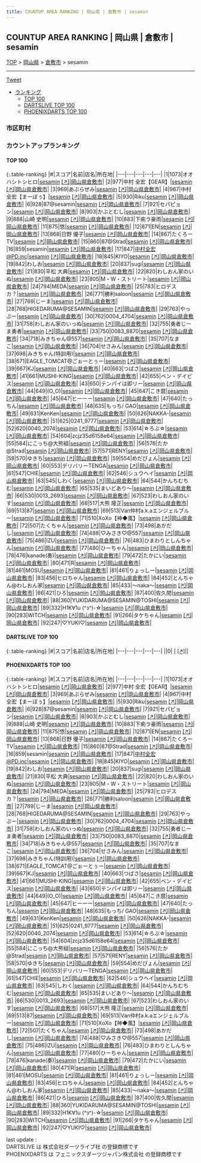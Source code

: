 ```yaml
---
title: COUNTUP AREA RANKING | 岡山県 | 倉敷市 | sesamin
---
```

## COUNTUP AREA RANKING | 岡山県 | 倉敷市 | sesamin

[TOP](/darts/rank/) > [岡山県](/darts/rank/岡山県/) > [倉敷市](/darts/rank/岡山県/倉敷市/) > sesamin

___

<a href="https://twitter.com/share?ref_src=twsrc%5Etfw" data-text="COUNTUP AREA RANKING | 岡山県倉敷市sesamin" class="twitter-share-button" data-hashtags="DARTSLIVE,PHOENIXDARTS,darts,ダーツ" data-show-count="false">Tweet</a>

* [ランキング](#カウントアップランキング)
    * [TOP 100](#top-100)
    * [DARTSLIVE TOP 100](#dartslive-top-100)
    * [PHOENIXDARTS TOP 100](#phoenixdarts-top-100)

### 市区町村

<ul>

</ul>

### カウントアップランキング

#### TOP 100



{:.table-ranking}
|#|スコア|名前|店名|所在地|
|---|---|---|---|---|
|1|1073|<span class="rank-name-pd">オオハシトシヒロ</span>|<a href="/darts/rank/shops/88462.html">sesamin</a> <a href="https://vs.phoenixdarts.com/jp/shop/shopDetailInfo/s_88462?s_seq=88462">[↗]</a>|<a href="/darts/rank/岡山県/倉敷市">岡山県倉敷市</a>|
|2|977|<span class="rank-name-pd">中村 全宏【GEAR】</span>|<a href="/darts/rank/shops/88462.html">sesamin</a> <a href="https://vs.phoenixdarts.com/jp/shop/shopDetailInfo/s_88462?s_seq=88462">[↗]</a>|<a href="/darts/rank/岡山県/倉敷市">岡山県倉敷市</a>|
|3|969|<span class="rank-name-pd">あぶらぜみ</span>|<a href="/darts/rank/shops/88462.html">sesamin</a> <a href="https://vs.phoenixdarts.com/jp/shop/shopDetailInfo/s_88462?s_seq=88462">[↗]</a>|<a href="/darts/rank/岡山県/倉敷市">岡山県倉敷市</a>|
|4|967|<span class="rank-name-pd">中村 全宏【まーぼぅ】</span>|<a href="/darts/rank/shops/88462.html">sesamin</a> <a href="https://vs.phoenixdarts.com/jp/shop/shopDetailInfo/s_88462?s_seq=88462">[↗]</a>|<a href="/darts/rank/岡山県/倉敷市">岡山県倉敷市</a>|
|5|930|<span class="rank-name-pd">Riku</span>|<a href="/darts/rank/shops/88462.html">sesamin</a> <a href="https://vs.phoenixdarts.com/jp/shop/shopDetailInfo/s_88462?s_seq=88462">[↗]</a>|<a href="/darts/rank/岡山県/倉敷市">岡山県倉敷市</a>|
|6|928|<span class="rank-name-pd">87@sesamin</span>|<a href="/darts/rank/shops/88462.html">sesamin</a> <a href="https://vs.phoenixdarts.com/jp/shop/shopDetailInfo/s_88462?s_seq=88462">[↗]</a>|<a href="/darts/rank/岡山県/倉敷市">岡山県倉敷市</a>|
|7|921|<span class="rank-name-pd">セパピョン</span>|<a href="/darts/rank/shops/88462.html">sesamin</a> <a href="https://vs.phoenixdarts.com/jp/shop/shopDetailInfo/s_88462?s_seq=88462">[↗]</a>|<a href="/darts/rank/岡山県/倉敷市">岡山県倉敷市</a>|
|8|903|<span class="rank-name-pd">かぶとむし</span>|<a href="/darts/rank/shops/88462.html">sesamin</a> <a href="https://vs.phoenixdarts.com/jp/shop/shopDetailInfo/s_88462?s_seq=88462">[↗]</a>|<a href="/darts/rank/岡山県/倉敷市">岡山県倉敷市</a>|
|9|888|<span class="rank-name-pd">山崎 史明</span>|<a href="/darts/rank/shops/88462.html">sesamin</a> <a href="https://vs.phoenixdarts.com/jp/shop/shopDetailInfo/s_88462?s_seq=88462">[↗]</a>|<a href="/darts/rank/岡山県/倉敷市">岡山県倉敷市</a>|
|10|883|<span class="rank-name-pd">下痢ラ豪雨</span>|<a href="/darts/rank/shops/88462.html">sesamin</a> <a href="https://vs.phoenixdarts.com/jp/shop/shopDetailInfo/s_88462?s_seq=88462">[↗]</a>|<a href="/darts/rank/岡山県/倉敷市">岡山県倉敷市</a>|
|11|875|<span class="rank-name-pd">悠</span>|<a href="/darts/rank/shops/88462.html">sesamin</a> <a href="https://vs.phoenixdarts.com/jp/shop/shopDetailInfo/s_88462?s_seq=88462">[↗]</a>|<a href="/darts/rank/岡山県/倉敷市">岡山県倉敷市</a>|
|12|871|<span class="rank-name-pd">EN</span>|<a href="/darts/rank/shops/88462.html">sesamin</a> <a href="https://vs.phoenixdarts.com/jp/shop/shopDetailInfo/s_88462?s_seq=88462">[↗]</a>|<a href="/darts/rank/岡山県/倉敷市">岡山県倉敷市</a>|
|13|868|<span class="rank-name-pd">日野 優子</span>|<a href="/darts/rank/shops/88462.html">sesamin</a> <a href="https://vs.phoenixdarts.com/jp/shop/shopDetailInfo/s_88462?s_seq=88462">[↗]</a>|<a href="/darts/rank/岡山県/倉敷市">岡山県倉敷市</a>|
|14|867|<span class="rank-name-pd">たくろーTV</span>|<a href="/darts/rank/shops/88462.html">sesamin</a> <a href="https://vs.phoenixdarts.com/jp/shop/shopDetailInfo/s_88462?s_seq=88462">[↗]</a>|<a href="/darts/rank/岡山県/倉敷市">岡山県倉敷市</a>|
|15|860|<span class="rank-name-pd">87@Strad</span>|<a href="/darts/rank/shops/88462.html">sesamin</a> <a href="https://vs.phoenixdarts.com/jp/shop/shopDetailInfo/s_88462?s_seq=88462">[↗]</a>|<a href="/darts/rank/岡山県/倉敷市">岡山県倉敷市</a>|
|16|859|<span class="rank-name-pd">sesamin</span>|<a href="/darts/rank/shops/88462.html">sesamin</a> <a href="https://vs.phoenixdarts.com/jp/shop/shopDetailInfo/s_88462?s_seq=88462">[↗]</a>|<a href="/darts/rank/岡山県/倉敷市">岡山県倉敷市</a>|
|17|847|<span class="rank-name-pd">中村全宏@PD.inc</span>|<a href="/darts/rank/shops/88462.html">sesamin</a> <a href="https://vs.phoenixdarts.com/jp/shop/shopDetailInfo/s_88462?s_seq=88462">[↗]</a>|<a href="/darts/rank/岡山県/倉敷市">岡山県倉敷市</a>|
|18|845|<span class="rank-name-pd">KIYO</span>|<a href="/darts/rank/shops/88462.html">sesamin</a> <a href="https://vs.phoenixdarts.com/jp/shop/shopDetailInfo/s_88462?s_seq=88462">[↗]</a>|<a href="/darts/rank/岡山県/倉敷市">岡山県倉敷市</a>|
|19|842|<span class="rank-name-pd">わしお</span>|<a href="/darts/rank/shops/88462.html">sesamin</a> <a href="https://vs.phoenixdarts.com/jp/shop/shopDetailInfo/s_88462?s_seq=88462">[↗]</a>|<a href="/darts/rank/岡山県/倉敷市">岡山県倉敷市</a>|
|20|837|<span class="rank-name-pd">sugi</span>|<a href="/darts/rank/shops/88462.html">sesamin</a> <a href="https://vs.phoenixdarts.com/jp/shop/shopDetailInfo/s_88462?s_seq=88462">[↗]</a>|<a href="/darts/rank/岡山県/倉敷市">岡山県倉敷市</a>|
|21|830|<span class="rank-name-pd"><span class="pro-icon-pd"></span>平松 大典</span>|<a href="/darts/rank/shops/88462.html">sesamin</a> <a href="https://vs.phoenixdarts.com/jp/shop/shopDetailInfo/s_88462?s_seq=88462">[↗]</a>|<a href="/darts/rank/岡山県/倉敷市">岡山県倉敷市</a>|
|22|820|<span class="rank-name-pd">わしおん家のいぬ</span>|<a href="/darts/rank/shops/88462.html">sesamin</a> <a href="https://vs.phoenixdarts.com/jp/shop/shopDetailInfo/s_88462?s_seq=88462">[↗]</a>|<a href="/darts/rank/岡山県/倉敷市">岡山県倉敷市</a>|
|23|805|<span class="rank-name-pd">M・W・ストリート</span>|<a href="/darts/rank/shops/88462.html">sesamin</a> <a href="https://vs.phoenixdarts.com/jp/shop/shopDetailInfo/s_88462?s_seq=88462">[↗]</a>|<a href="/darts/rank/岡山県/倉敷市">岡山県倉敷市</a>|
|24|794|<span class="rank-name-pd">MEDA</span>|<a href="/darts/rank/shops/88462.html">sesamin</a> <a href="https://vs.phoenixdarts.com/jp/shop/shopDetailInfo/s_88462?s_seq=88462">[↗]</a>|<a href="/darts/rank/岡山県/倉敷市">岡山県倉敷市</a>|
|25|783|<span class="rank-name-pd">ヒロデスカ？</span>|<a href="/darts/rank/shops/88462.html">sesamin</a> <a href="https://vs.phoenixdarts.com/jp/shop/shopDetailInfo/s_88462?s_seq=88462">[↗]</a>|<a href="/darts/rank/岡山県/倉敷市">岡山県倉敷市</a>|
|26|771|<span class="rank-name-pd">勝利saloon</span>|<a href="/darts/rank/shops/88462.html">sesamin</a> <a href="https://vs.phoenixdarts.com/jp/shop/shopDetailInfo/s_88462?s_seq=88462">[↗]</a>|<a href="/darts/rank/岡山県/倉敷市">岡山県倉敷市</a>|
|27|769|<span class="rank-name-pd">じーま</span>|<a href="/darts/rank/shops/88462.html">sesamin</a> <a href="https://vs.phoenixdarts.com/jp/shop/shopDetailInfo/s_88462?s_seq=88462">[↗]</a>|<a href="/darts/rank/岡山県/倉敷市">岡山県倉敷市</a>|
|28|768|<span class="rank-name-pd">HIGEDARUMA@SESAMIN</span>|<a href="/darts/rank/shops/88462.html">sesamin</a> <a href="https://vs.phoenixdarts.com/jp/shop/shopDetailInfo/s_88462?s_seq=88462">[↗]</a>|<a href="/darts/rank/岡山県/倉敷市">岡山県倉敷市</a>|
|29|763|<span class="rank-name-pd">やっぷー</span>|<a href="/darts/rank/shops/88462.html">sesamin</a> <a href="https://vs.phoenixdarts.com/jp/shop/shopDetailInfo/s_88462?s_seq=88462">[↗]</a>|<a href="/darts/rank/岡山県/倉敷市">岡山県倉敷市</a>|
|30|762|<span class="rank-name-pd">0004_4704</span>|<a href="/darts/rank/shops/88462.html">sesamin</a> <a href="https://vs.phoenixdarts.com/jp/shop/shopDetailInfo/s_88462?s_seq=88462">[↗]</a>|<a href="/darts/rank/岡山県/倉敷市">岡山県倉敷市</a>|
|31|758|<span class="rank-name-pd">わしおん家のいっぬ</span>|<a href="/darts/rank/shops/88462.html">sesamin</a> <a href="https://vs.phoenixdarts.com/jp/shop/shopDetailInfo/s_88462?s_seq=88462">[↗]</a>|<a href="/darts/rank/岡山県/倉敷市">岡山県倉敷市</a>|
|32|755|<span class="rank-name-pd">勇者じーま勇者</span>|<a href="/darts/rank/shops/88462.html">sesamin</a> <a href="https://vs.phoenixdarts.com/jp/shop/shopDetailInfo/s_88462?s_seq=88462">[↗]</a>|<a href="/darts/rank/岡山県/倉敷市">岡山県倉敷市</a>|
|33|750|<span class="rank-name-pd">0083_8870</span>|<a href="/darts/rank/shops/88462.html">sesamin</a> <a href="https://vs.phoenixdarts.com/jp/shop/shopDetailInfo/s_88462?s_seq=88462">[↗]</a>|<a href="/darts/rank/岡山県/倉敷市">岡山県倉敷市</a>|
|34|718|<span class="rank-name-pd">みきちゃん@557</span>|<a href="/darts/rank/shops/88462.html">sesamin</a> <a href="https://vs.phoenixdarts.com/jp/shop/shopDetailInfo/s_88462?s_seq=88462">[↗]</a>|<a href="/darts/rank/岡山県/倉敷市">岡山県倉敷市</a>|
|35|707|<span class="rank-name-pd">なまこ</span>|<a href="/darts/rank/shops/88462.html">sesamin</a> <a href="https://vs.phoenixdarts.com/jp/shop/shopDetailInfo/s_88462?s_seq=88462">[↗]</a>|<a href="/darts/rank/岡山県/倉敷市">岡山県倉敷市</a>|
|36|704|<span class="rank-name-pd">せさみん</span>|<a href="/darts/rank/shops/88462.html">sesamin</a> <a href="https://vs.phoenixdarts.com/jp/shop/shopDetailInfo/s_88462?s_seq=88462">[↗]</a>|<a href="/darts/rank/岡山県/倉敷市">岡山県倉敷市</a>|
|37|698|<span class="rank-name-pd">みきちゃん(特訓用)</span>|<a href="/darts/rank/shops/88462.html">sesamin</a> <a href="https://vs.phoenixdarts.com/jp/shop/shopDetailInfo/s_88462?s_seq=88462">[↗]</a>|<a href="/darts/rank/岡山県/倉敷市">岡山県倉敷市</a>|
|38|671|<span class="rank-name-pd">EAGLE_TOMCAT@ごぉーとぅー</span>|<a href="/darts/rank/shops/88462.html">sesamin</a> <a href="https://vs.phoenixdarts.com/jp/shop/shopDetailInfo/s_88462?s_seq=88462">[↗]</a>|<a href="/darts/rank/岡山県/倉敷市">岡山県倉敷市</a>|
|39|667|<span class="rank-name-pd">KJ</span>|<a href="/darts/rank/shops/88462.html">sesamin</a> <a href="https://vs.phoenixdarts.com/jp/shop/shopDetailInfo/s_88462?s_seq=88462">[↗]</a>|<a href="/darts/rank/岡山県/倉敷市">岡山県倉敷市</a>|
|40|663|<span class="rank-name-pd">つばさ</span>|<a href="/darts/rank/shops/88462.html">sesamin</a> <a href="https://vs.phoenixdarts.com/jp/shop/shopDetailInfo/s_88462?s_seq=88462">[↗]</a>|<a href="/darts/rank/岡山県/倉敷市">岡山県倉敷市</a>|
|41|661|<span class="rank-name-pd">MUSHI-KING</span>|<a href="/darts/rank/shops/88462.html">sesamin</a> <a href="https://vs.phoenixdarts.com/jp/shop/shopDetailInfo/s_88462?s_seq=88462">[↗]</a>|<a href="/darts/rank/岡山県/倉敷市">岡山県倉敷市</a>|
|42|655|<span class="rank-name-pd">ベン・デイビス</span>|<a href="/darts/rank/shops/88462.html">sesamin</a> <a href="https://vs.phoenixdarts.com/jp/shop/shopDetailInfo/s_88462?s_seq=88462">[↗]</a>|<a href="/darts/rank/岡山県/倉敷市">岡山県倉敷市</a>|
|43|650|<span class="rank-name-pd">テンパイは即リー</span>|<a href="/darts/rank/shops/88462.html">sesamin</a> <a href="https://vs.phoenixdarts.com/jp/shop/shopDetailInfo/s_88462?s_seq=88462">[↗]</a>|<a href="/darts/rank/岡山県/倉敷市">岡山県倉敷市</a>|
|44|649|<span class="rank-name-pd">(O_O)</span>|<a href="/darts/rank/shops/88462.html">sesamin</a> <a href="https://vs.phoenixdarts.com/jp/shop/shopDetailInfo/s_88462?s_seq=88462">[↗]</a>|<a href="/darts/rank/岡山県/倉敷市">岡山県倉敷市</a>|
|45|647|<span class="rank-name-pd">こき麿</span>|<a href="/darts/rank/shops/88462.html">sesamin</a> <a href="https://vs.phoenixdarts.com/jp/shop/shopDetailInfo/s_88462?s_seq=88462">[↗]</a>|<a href="/darts/rank/岡山県/倉敷市">岡山県倉敷市</a>|
|45|647|<span class="rank-name-pd">ヒーーー</span>|<a href="/darts/rank/shops/88462.html">sesamin</a> <a href="https://vs.phoenixdarts.com/jp/shop/shopDetailInfo/s_88462?s_seq=88462">[↗]</a>|<a href="/darts/rank/岡山県/倉敷市">岡山県倉敷市</a>|
|47|640|<span class="rank-name-pd">たっちん</span>|<a href="/darts/rank/shops/88462.html">sesamin</a> <a href="https://vs.phoenixdarts.com/jp/shop/shopDetailInfo/s_88462?s_seq=88462">[↗]</a>|<a href="/darts/rank/岡山県/倉敷市">岡山県倉敷市</a>|
|48|635|<span class="rank-name-pd">もっち/ GAO</span>|<a href="/darts/rank/shops/88462.html">sesamin</a> <a href="https://vs.phoenixdarts.com/jp/shop/shopDetailInfo/s_88462?s_seq=88462">[↗]</a>|<a href="/darts/rank/岡山県/倉敷市">岡山県倉敷市</a>|
|49|631|<span class="rank-name-pd">KenKen</span>|<a href="/darts/rank/shops/88462.html">sesamin</a> <a href="https://vs.phoenixdarts.com/jp/shop/shopDetailInfo/s_88462?s_seq=88462">[↗]</a>|<a href="/darts/rank/岡山県/倉敷市">岡山県倉敷市</a>|
|50|626|<span class="rank-name-pd">NAKKA-</span>|<a href="/darts/rank/shops/88462.html">sesamin</a> <a href="https://vs.phoenixdarts.com/jp/shop/shopDetailInfo/s_88462?s_seq=88462">[↗]</a>|<a href="/darts/rank/岡山県/倉敷市">岡山県倉敷市</a>|
|51|625|<span class="rank-name-pd">0241_9777</span>|<a href="/darts/rank/shops/88462.html">sesamin</a> <a href="https://vs.phoenixdarts.com/jp/shop/shopDetailInfo/s_88462?s_seq=88462">[↗]</a>|<a href="/darts/rank/岡山県/倉敷市">岡山県倉敷市</a>|
|52|620|<span class="rank-name-pd">0040_2074</span>|<a href="/darts/rank/shops/88462.html">sesamin</a> <a href="https://vs.phoenixdarts.com/jp/shop/shopDetailInfo/s_88462?s_seq=88462">[↗]</a>|<a href="/darts/rank/岡山県/倉敷市">岡山県倉敷市</a>|
|53|614|<span class="rank-name-pd">☆ろぶ☆</span>|<a href="/darts/rank/shops/88462.html">sesamin</a> <a href="https://vs.phoenixdarts.com/jp/shop/shopDetailInfo/s_88462?s_seq=88462">[↗]</a>|<a href="/darts/rank/岡山県/倉敷市">岡山県倉敷市</a>|
|54|604|<span class="rank-name-pd">zcjz35d6158e64</span>|<a href="/darts/rank/shops/88462.html">sesamin</a> <a href="https://vs.phoenixdarts.com/jp/shop/shopDetailInfo/s_88462?s_seq=88462">[↗]</a>|<a href="/darts/rank/岡山県/倉敷市">岡山県倉敷市</a>|
|55|584|<span class="rank-name-pd">にこっち@大熊組</span>|<a href="/darts/rank/shops/88462.html">sesamin</a> <a href="https://vs.phoenixdarts.com/jp/shop/shopDetailInfo/s_88462?s_seq=88462">[↗]</a>|<a href="/darts/rank/岡山県/倉敷市">岡山県倉敷市</a>|
|56|576|<span class="rank-name-pd">たか@Strad</span>|<a href="/darts/rank/shops/88462.html">sesamin</a> <a href="https://vs.phoenixdarts.com/jp/shop/shopDetailInfo/s_88462?s_seq=88462">[↗]</a>|<a href="/darts/rank/岡山県/倉敷市">岡山県倉敷市</a>|
|57|571|<span class="rank-name-pd">RENY</span>|<a href="/darts/rank/shops/88462.html">sesamin</a> <a href="https://vs.phoenixdarts.com/jp/shop/shopDetailInfo/s_88462?s_seq=88462">[↗]</a>|<a href="/darts/rank/岡山県/倉敷市">岡山県倉敷市</a>|
|58|570|<span class="rank-name-pd">ゆきち</span>|<a href="/darts/rank/shops/88462.html">sesamin</a> <a href="https://vs.phoenixdarts.com/jp/shop/shopDetailInfo/s_88462?s_seq=88462">[↗]</a>|<a href="/darts/rank/岡山県/倉敷市">岡山県倉敷市</a>|
|59|554|<span class="rank-name-pd">めだぴょん</span>|<a href="/darts/rank/shops/88462.html">sesamin</a> <a href="https://vs.phoenixdarts.com/jp/shop/shopDetailInfo/s_88462?s_seq=88462">[↗]</a>|<a href="/darts/rank/岡山県/倉敷市">岡山県倉敷市</a>|
|60|553|<span class="rank-name-pd">デリバリーTENGA</span>|<a href="/darts/rank/shops/88462.html">sesamin</a> <a href="https://vs.phoenixdarts.com/jp/shop/shopDetailInfo/s_88462?s_seq=88462">[↗]</a>|<a href="/darts/rank/岡山県/倉敷市">岡山県倉敷市</a>|
|61|547|<span class="rank-name-pd">CHIE</span>|<a href="/darts/rank/shops/88462.html">sesamin</a> <a href="https://vs.phoenixdarts.com/jp/shop/shopDetailInfo/s_88462?s_seq=88462">[↗]</a>|<a href="/darts/rank/岡山県/倉敷市">岡山県倉敷市</a>|
|62|546|<span class="rank-name-pd">シュウヘイ</span>|<a href="/darts/rank/shops/88462.html">sesamin</a> <a href="https://vs.phoenixdarts.com/jp/shop/shopDetailInfo/s_88462?s_seq=88462">[↗]</a>|<a href="/darts/rank/岡山県/倉敷市">岡山県倉敷市</a>|
|63|545|<span class="rank-name-pd">しわく</span>|<a href="/darts/rank/shops/88462.html">sesamin</a> <a href="https://vs.phoenixdarts.com/jp/shop/shopDetailInfo/s_88462?s_seq=88462">[↗]</a>|<a href="/darts/rank/岡山県/倉敷市">岡山県倉敷市</a>|
|64|544|<span class="rank-name-pd">かんちむちむ</span>|<a href="/darts/rank/shops/88462.html">sesamin</a> <a href="https://vs.phoenixdarts.com/jp/shop/shopDetailInfo/s_88462?s_seq=88462">[↗]</a>|<a href="/darts/rank/岡山県/倉敷市">岡山県倉敷市</a>|
|65|535|<span class="rank-name-pd">まいどあり〜</span>|<a href="/darts/rank/shops/88462.html">sesamin</a> <a href="https://vs.phoenixdarts.com/jp/shop/shopDetailInfo/s_88462?s_seq=88462">[↗]</a>|<a href="/darts/rank/岡山県/倉敷市">岡山県倉敷市</a>|
|66|530|<span class="rank-name-pd">0013_2693</span>|<a href="/darts/rank/shops/88462.html">sesamin</a> <a href="https://vs.phoenixdarts.com/jp/shop/shopDetailInfo/s_88462?s_seq=88462">[↗]</a>|<a href="/darts/rank/岡山県/倉敷市">岡山県倉敷市</a>|
|67|523|<span class="rank-name-pd">わしおん家のいす</span>|<a href="/darts/rank/shops/88462.html">sesamin</a> <a href="https://vs.phoenixdarts.com/jp/shop/shopDetailInfo/s_88462?s_seq=88462">[↗]</a>|<a href="/darts/rank/岡山県/倉敷市">岡山県倉敷市</a>|
|68|517|<span class="rank-name-pd"><span class="pro-icon-pd"></span>大熊 隆正</span>|<a href="/darts/rank/shops/88462.html">sesamin</a> <a href="https://vs.phoenixdarts.com/jp/shop/shopDetailInfo/s_88462?s_seq=88462">[↗]</a>|<a href="/darts/rank/岡山県/倉敷市">岡山県倉敷市</a>|
|69|513|<span class="rank-name-pd">87</span>|<a href="/darts/rank/shops/88462.html">sesamin</a> <a href="https://vs.phoenixdarts.com/jp/shop/shopDetailInfo/s_88462?s_seq=88462">[↗]</a>|<a href="/darts/rank/岡山県/倉敷市">岡山県倉敷市</a>|
|69|513|<span class="rank-name-pd">Van仲村a.k.aエンジェルブルー</span>|<a href="/darts/rank/shops/88462.html">sesamin</a> <a href="https://vs.phoenixdarts.com/jp/shop/shopDetailInfo/s_88462?s_seq=88462">[↗]</a>|<a href="/darts/rank/岡山県/倉敷市">岡山県倉敷市</a>|
|71|510|<span class="rank-name-pd">XοXο【神◆風】</span>|<a href="/darts/rank/shops/88462.html">sesamin</a> <a href="https://vs.phoenixdarts.com/jp/shop/shopDetailInfo/s_88462?s_seq=88462">[↗]</a>|<a href="/darts/rank/岡山県/倉敷市">岡山県倉敷市</a>|
|72|507|<span class="rank-name-pd">たくちゃん</span>|<a href="/darts/rank/shops/88462.html">sesamin</a> <a href="https://vs.phoenixdarts.com/jp/shop/shopDetailInfo/s_88462?s_seq=88462">[↗]</a>|<a href="/darts/rank/岡山県/倉敷市">岡山県倉敷市</a>|
|73|498|<span class="rank-name-pd">あかだし</span>|<a href="/darts/rank/shops/88462.html">sesamin</a> <a href="https://vs.phoenixdarts.com/jp/shop/shopDetailInfo/s_88462?s_seq=88462">[↗]</a>|<a href="/darts/rank/岡山県/倉敷市">岡山県倉敷市</a>|
|74|488|<span class="rank-name-pd">♡みさき♡@557</span>|<a href="/darts/rank/shops/88462.html">sesamin</a> <a href="https://vs.phoenixdarts.com/jp/shop/shopDetailInfo/s_88462?s_seq=88462">[↗]</a>|<a href="/darts/rank/岡山県/倉敷市">岡山県倉敷市</a>|
|75|486|<span class="rank-name-pd">IZU</span>|<a href="/darts/rank/shops/88462.html">sesamin</a> <a href="https://vs.phoenixdarts.com/jp/shop/shopDetailInfo/s_88462?s_seq=88462">[↗]</a>|<a href="/darts/rank/岡山県/倉敷市">岡山県倉敷市</a>|
|76|483|<span class="rank-name-pd">ひまわりとしんちゃん</span>|<a href="/darts/rank/shops/88462.html">sesamin</a> <a href="https://vs.phoenixdarts.com/jp/shop/shopDetailInfo/s_88462?s_seq=88462">[↗]</a>|<a href="/darts/rank/岡山県/倉敷市">岡山県倉敷市</a>|
|77|480|<span class="rank-name-pd">ひーちゃん</span>|<a href="/darts/rank/shops/88462.html">sesamin</a> <a href="https://vs.phoenixdarts.com/jp/shop/shopDetailInfo/s_88462?s_seq=88462">[↗]</a>|<a href="/darts/rank/岡山県/倉敷市">岡山県倉敷市</a>|
|78|476|<span class="rank-name-pd">kanade(奏)</span>|<a href="/darts/rank/shops/88462.html">sesamin</a> <a href="https://vs.phoenixdarts.com/jp/shop/shopDetailInfo/s_88462?s_seq=88462">[↗]</a>|<a href="/darts/rank/岡山県/倉敷市">岡山県倉敷市</a>|
|79|472|<span class="rank-name-pd">たかにい</span>|<a href="/darts/rank/shops/88462.html">sesamin</a> <a href="https://vs.phoenixdarts.com/jp/shop/shopDetailInfo/s_88462?s_seq=88462">[↗]</a>|<a href="/darts/rank/岡山県/倉敷市">岡山県倉敷市</a>|
|80|471|<span class="rank-name-pd">R</span>|<a href="/darts/rank/shops/88462.html">sesamin</a> <a href="https://vs.phoenixdarts.com/jp/shop/shopDetailInfo/s_88462?s_seq=88462">[↗]</a>|<a href="/darts/rank/岡山県/倉敷市">岡山県倉敷市</a>|
|81|461|<span class="rank-name-pd">MOSU</span>|<a href="/darts/rank/shops/88462.html">sesamin</a> <a href="https://vs.phoenixdarts.com/jp/shop/shopDetailInfo/s_88462?s_seq=88462">[↗]</a>|<a href="/darts/rank/岡山県/倉敷市">岡山県倉敷市</a>|
|81|461|<span class="rank-name-pd">りょっしー</span>|<a href="/darts/rank/shops/88462.html">sesamin</a> <a href="https://vs.phoenixdarts.com/jp/shop/shopDetailInfo/s_88462?s_seq=88462">[↗]</a>|<a href="/darts/rank/岡山県/倉敷市">岡山県倉敷市</a>|
|83|456|<span class="rank-name-pd">ヒロちゃん</span>|<a href="/darts/rank/shops/88462.html">sesamin</a> <a href="https://vs.phoenixdarts.com/jp/shop/shopDetailInfo/s_88462?s_seq=88462">[↗]</a>|<a href="/darts/rank/岡山県/倉敷市">岡山県倉敷市</a>|
|84|452|<span class="rank-name-pd">とんちゃん@わしおん家</span>|<a href="/darts/rank/shops/88462.html">sesamin</a> <a href="https://vs.phoenixdarts.com/jp/shop/shopDetailInfo/s_88462?s_seq=88462">[↗]</a>|<a href="/darts/rank/岡山県/倉敷市">岡山県倉敷市</a>|
|85|433|<span class="rank-name-pd">～naka～</span>|<a href="/darts/rank/shops/88462.html">sesamin</a> <a href="https://vs.phoenixdarts.com/jp/shop/shopDetailInfo/s_88462?s_seq=88462">[↗]</a>|<a href="/darts/rank/岡山県/倉敷市">岡山県倉敷市</a>|
|86|421|<span class="rank-name-pd">ひろ</span>|<a href="/darts/rank/shops/88462.html">sesamin</a> <a href="https://vs.phoenixdarts.com/jp/shop/shopDetailInfo/s_88462?s_seq=88462">[↗]</a>|<a href="/darts/rank/岡山県/倉敷市">岡山県倉敷市</a>|
|87|400|<span class="rank-name-pd">佐久間</span>|<a href="/darts/rank/shops/88462.html">sesamin</a> <a href="https://vs.phoenixdarts.com/jp/shop/shopDetailInfo/s_88462?s_seq=88462">[↗]</a>|<a href="/darts/rank/岡山県/倉敷市">岡山県倉敷市</a>|
|88|360|<span class="rank-name-pd">YUKIDARUMA@SESAMIN@TOSHI</span>|<a href="/darts/rank/shops/88462.html">sesamin</a> <a href="https://vs.phoenixdarts.com/jp/shop/shopDetailInfo/s_88462?s_seq=88462">[↗]</a>|<a href="/darts/rank/岡山県/倉敷市">岡山県倉敷市</a>|
|89|332|<span class="rank-name-pd">H1K∀1u (^з^)-☆</span>|<a href="/darts/rank/shops/88462.html">sesamin</a> <a href="https://vs.phoenixdarts.com/jp/shop/shopDetailInfo/s_88462?s_seq=88462">[↗]</a>|<a href="/darts/rank/岡山県/倉敷市">岡山県倉敷市</a>|
|90|283|<span class="rank-name-pd">WITCH</span>|<a href="/darts/rank/shops/88462.html">sesamin</a> <a href="https://vs.phoenixdarts.com/jp/shop/shopDetailInfo/s_88462?s_seq=88462">[↗]</a>|<a href="/darts/rank/岡山県/倉敷市">岡山県倉敷市</a>|
|91|266|<span class="rank-name-pd">タケちゃん</span>|<a href="/darts/rank/shops/88462.html">sesamin</a> <a href="https://vs.phoenixdarts.com/jp/shop/shopDetailInfo/s_88462?s_seq=88462">[↗]</a>|<a href="/darts/rank/岡山県/倉敷市">岡山県倉敷市</a>|
|92|247|<span class="rank-name-pd">♡YUKI♡</span>|<a href="/darts/rank/shops/88462.html">sesamin</a> <a href="https://vs.phoenixdarts.com/jp/shop/shopDetailInfo/s_88462?s_seq=88462">[↗]</a>|<a href="/darts/rank/岡山県/倉敷市">岡山県倉敷市</a>|


#### DARTSLIVE TOP 100



{:.table-ranking}
|#|スコア|名前|店名|所在地|
|---|---|---|---|---|
||0|<span class="rank-name-dl"> </span>|<a href="/darts/rank/shops/.html"></a> <a href="">[↗]</a>|<a href="/darts/rank//"></a>|


#### PHOENIXDARTS TOP 100



{:.table-ranking}
|#|スコア|名前|店名|所在地|
|---|---|---|---|---|
|1|1073|<span class="rank-name-pd">オオハシトシヒロ</span>|<a href="/darts/rank/shops/88462.html">sesamin</a> <a href="https://vs.phoenixdarts.com/jp/shop/shopDetailInfo/s_88462?s_seq=88462">[↗]</a>|<a href="/darts/rank/岡山県/倉敷市">岡山県倉敷市</a>|
|2|977|<span class="rank-name-pd">中村 全宏【GEAR】</span>|<a href="/darts/rank/shops/88462.html">sesamin</a> <a href="https://vs.phoenixdarts.com/jp/shop/shopDetailInfo/s_88462?s_seq=88462">[↗]</a>|<a href="/darts/rank/岡山県/倉敷市">岡山県倉敷市</a>|
|3|969|<span class="rank-name-pd">あぶらぜみ</span>|<a href="/darts/rank/shops/88462.html">sesamin</a> <a href="https://vs.phoenixdarts.com/jp/shop/shopDetailInfo/s_88462?s_seq=88462">[↗]</a>|<a href="/darts/rank/岡山県/倉敷市">岡山県倉敷市</a>|
|4|967|<span class="rank-name-pd">中村 全宏【まーぼぅ】</span>|<a href="/darts/rank/shops/88462.html">sesamin</a> <a href="https://vs.phoenixdarts.com/jp/shop/shopDetailInfo/s_88462?s_seq=88462">[↗]</a>|<a href="/darts/rank/岡山県/倉敷市">岡山県倉敷市</a>|
|5|930|<span class="rank-name-pd">Riku</span>|<a href="/darts/rank/shops/88462.html">sesamin</a> <a href="https://vs.phoenixdarts.com/jp/shop/shopDetailInfo/s_88462?s_seq=88462">[↗]</a>|<a href="/darts/rank/岡山県/倉敷市">岡山県倉敷市</a>|
|6|928|<span class="rank-name-pd">87@sesamin</span>|<a href="/darts/rank/shops/88462.html">sesamin</a> <a href="https://vs.phoenixdarts.com/jp/shop/shopDetailInfo/s_88462?s_seq=88462">[↗]</a>|<a href="/darts/rank/岡山県/倉敷市">岡山県倉敷市</a>|
|7|921|<span class="rank-name-pd">セパピョン</span>|<a href="/darts/rank/shops/88462.html">sesamin</a> <a href="https://vs.phoenixdarts.com/jp/shop/shopDetailInfo/s_88462?s_seq=88462">[↗]</a>|<a href="/darts/rank/岡山県/倉敷市">岡山県倉敷市</a>|
|8|903|<span class="rank-name-pd">かぶとむし</span>|<a href="/darts/rank/shops/88462.html">sesamin</a> <a href="https://vs.phoenixdarts.com/jp/shop/shopDetailInfo/s_88462?s_seq=88462">[↗]</a>|<a href="/darts/rank/岡山県/倉敷市">岡山県倉敷市</a>|
|9|888|<span class="rank-name-pd">山崎 史明</span>|<a href="/darts/rank/shops/88462.html">sesamin</a> <a href="https://vs.phoenixdarts.com/jp/shop/shopDetailInfo/s_88462?s_seq=88462">[↗]</a>|<a href="/darts/rank/岡山県/倉敷市">岡山県倉敷市</a>|
|10|883|<span class="rank-name-pd">下痢ラ豪雨</span>|<a href="/darts/rank/shops/88462.html">sesamin</a> <a href="https://vs.phoenixdarts.com/jp/shop/shopDetailInfo/s_88462?s_seq=88462">[↗]</a>|<a href="/darts/rank/岡山県/倉敷市">岡山県倉敷市</a>|
|11|875|<span class="rank-name-pd">悠</span>|<a href="/darts/rank/shops/88462.html">sesamin</a> <a href="https://vs.phoenixdarts.com/jp/shop/shopDetailInfo/s_88462?s_seq=88462">[↗]</a>|<a href="/darts/rank/岡山県/倉敷市">岡山県倉敷市</a>|
|12|871|<span class="rank-name-pd">EN</span>|<a href="/darts/rank/shops/88462.html">sesamin</a> <a href="https://vs.phoenixdarts.com/jp/shop/shopDetailInfo/s_88462?s_seq=88462">[↗]</a>|<a href="/darts/rank/岡山県/倉敷市">岡山県倉敷市</a>|
|13|868|<span class="rank-name-pd">日野 優子</span>|<a href="/darts/rank/shops/88462.html">sesamin</a> <a href="https://vs.phoenixdarts.com/jp/shop/shopDetailInfo/s_88462?s_seq=88462">[↗]</a>|<a href="/darts/rank/岡山県/倉敷市">岡山県倉敷市</a>|
|14|867|<span class="rank-name-pd">たくろーTV</span>|<a href="/darts/rank/shops/88462.html">sesamin</a> <a href="https://vs.phoenixdarts.com/jp/shop/shopDetailInfo/s_88462?s_seq=88462">[↗]</a>|<a href="/darts/rank/岡山県/倉敷市">岡山県倉敷市</a>|
|15|860|<span class="rank-name-pd">87@Strad</span>|<a href="/darts/rank/shops/88462.html">sesamin</a> <a href="https://vs.phoenixdarts.com/jp/shop/shopDetailInfo/s_88462?s_seq=88462">[↗]</a>|<a href="/darts/rank/岡山県/倉敷市">岡山県倉敷市</a>|
|16|859|<span class="rank-name-pd">sesamin</span>|<a href="/darts/rank/shops/88462.html">sesamin</a> <a href="https://vs.phoenixdarts.com/jp/shop/shopDetailInfo/s_88462?s_seq=88462">[↗]</a>|<a href="/darts/rank/岡山県/倉敷市">岡山県倉敷市</a>|
|17|847|<span class="rank-name-pd">中村全宏@PD.inc</span>|<a href="/darts/rank/shops/88462.html">sesamin</a> <a href="https://vs.phoenixdarts.com/jp/shop/shopDetailInfo/s_88462?s_seq=88462">[↗]</a>|<a href="/darts/rank/岡山県/倉敷市">岡山県倉敷市</a>|
|18|845|<span class="rank-name-pd">KIYO</span>|<a href="/darts/rank/shops/88462.html">sesamin</a> <a href="https://vs.phoenixdarts.com/jp/shop/shopDetailInfo/s_88462?s_seq=88462">[↗]</a>|<a href="/darts/rank/岡山県/倉敷市">岡山県倉敷市</a>|
|19|842|<span class="rank-name-pd">わしお</span>|<a href="/darts/rank/shops/88462.html">sesamin</a> <a href="https://vs.phoenixdarts.com/jp/shop/shopDetailInfo/s_88462?s_seq=88462">[↗]</a>|<a href="/darts/rank/岡山県/倉敷市">岡山県倉敷市</a>|
|20|837|<span class="rank-name-pd">sugi</span>|<a href="/darts/rank/shops/88462.html">sesamin</a> <a href="https://vs.phoenixdarts.com/jp/shop/shopDetailInfo/s_88462?s_seq=88462">[↗]</a>|<a href="/darts/rank/岡山県/倉敷市">岡山県倉敷市</a>|
|21|830|<span class="rank-name-pd"><span class="pro-icon-pd"></span>平松 大典</span>|<a href="/darts/rank/shops/88462.html">sesamin</a> <a href="https://vs.phoenixdarts.com/jp/shop/shopDetailInfo/s_88462?s_seq=88462">[↗]</a>|<a href="/darts/rank/岡山県/倉敷市">岡山県倉敷市</a>|
|22|820|<span class="rank-name-pd">わしおん家のいぬ</span>|<a href="/darts/rank/shops/88462.html">sesamin</a> <a href="https://vs.phoenixdarts.com/jp/shop/shopDetailInfo/s_88462?s_seq=88462">[↗]</a>|<a href="/darts/rank/岡山県/倉敷市">岡山県倉敷市</a>|
|23|805|<span class="rank-name-pd">M・W・ストリート</span>|<a href="/darts/rank/shops/88462.html">sesamin</a> <a href="https://vs.phoenixdarts.com/jp/shop/shopDetailInfo/s_88462?s_seq=88462">[↗]</a>|<a href="/darts/rank/岡山県/倉敷市">岡山県倉敷市</a>|
|24|794|<span class="rank-name-pd">MEDA</span>|<a href="/darts/rank/shops/88462.html">sesamin</a> <a href="https://vs.phoenixdarts.com/jp/shop/shopDetailInfo/s_88462?s_seq=88462">[↗]</a>|<a href="/darts/rank/岡山県/倉敷市">岡山県倉敷市</a>|
|25|783|<span class="rank-name-pd">ヒロデスカ？</span>|<a href="/darts/rank/shops/88462.html">sesamin</a> <a href="https://vs.phoenixdarts.com/jp/shop/shopDetailInfo/s_88462?s_seq=88462">[↗]</a>|<a href="/darts/rank/岡山県/倉敷市">岡山県倉敷市</a>|
|26|771|<span class="rank-name-pd">勝利saloon</span>|<a href="/darts/rank/shops/88462.html">sesamin</a> <a href="https://vs.phoenixdarts.com/jp/shop/shopDetailInfo/s_88462?s_seq=88462">[↗]</a>|<a href="/darts/rank/岡山県/倉敷市">岡山県倉敷市</a>|
|27|769|<span class="rank-name-pd">じーま</span>|<a href="/darts/rank/shops/88462.html">sesamin</a> <a href="https://vs.phoenixdarts.com/jp/shop/shopDetailInfo/s_88462?s_seq=88462">[↗]</a>|<a href="/darts/rank/岡山県/倉敷市">岡山県倉敷市</a>|
|28|768|<span class="rank-name-pd">HIGEDARUMA@SESAMIN</span>|<a href="/darts/rank/shops/88462.html">sesamin</a> <a href="https://vs.phoenixdarts.com/jp/shop/shopDetailInfo/s_88462?s_seq=88462">[↗]</a>|<a href="/darts/rank/岡山県/倉敷市">岡山県倉敷市</a>|
|29|763|<span class="rank-name-pd">やっぷー</span>|<a href="/darts/rank/shops/88462.html">sesamin</a> <a href="https://vs.phoenixdarts.com/jp/shop/shopDetailInfo/s_88462?s_seq=88462">[↗]</a>|<a href="/darts/rank/岡山県/倉敷市">岡山県倉敷市</a>|
|30|762|<span class="rank-name-pd">0004_4704</span>|<a href="/darts/rank/shops/88462.html">sesamin</a> <a href="https://vs.phoenixdarts.com/jp/shop/shopDetailInfo/s_88462?s_seq=88462">[↗]</a>|<a href="/darts/rank/岡山県/倉敷市">岡山県倉敷市</a>|
|31|758|<span class="rank-name-pd">わしおん家のいっぬ</span>|<a href="/darts/rank/shops/88462.html">sesamin</a> <a href="https://vs.phoenixdarts.com/jp/shop/shopDetailInfo/s_88462?s_seq=88462">[↗]</a>|<a href="/darts/rank/岡山県/倉敷市">岡山県倉敷市</a>|
|32|755|<span class="rank-name-pd">勇者じーま勇者</span>|<a href="/darts/rank/shops/88462.html">sesamin</a> <a href="https://vs.phoenixdarts.com/jp/shop/shopDetailInfo/s_88462?s_seq=88462">[↗]</a>|<a href="/darts/rank/岡山県/倉敷市">岡山県倉敷市</a>|
|33|750|<span class="rank-name-pd">0083_8870</span>|<a href="/darts/rank/shops/88462.html">sesamin</a> <a href="https://vs.phoenixdarts.com/jp/shop/shopDetailInfo/s_88462?s_seq=88462">[↗]</a>|<a href="/darts/rank/岡山県/倉敷市">岡山県倉敷市</a>|
|34|718|<span class="rank-name-pd">みきちゃん@557</span>|<a href="/darts/rank/shops/88462.html">sesamin</a> <a href="https://vs.phoenixdarts.com/jp/shop/shopDetailInfo/s_88462?s_seq=88462">[↗]</a>|<a href="/darts/rank/岡山県/倉敷市">岡山県倉敷市</a>|
|35|707|<span class="rank-name-pd">なまこ</span>|<a href="/darts/rank/shops/88462.html">sesamin</a> <a href="https://vs.phoenixdarts.com/jp/shop/shopDetailInfo/s_88462?s_seq=88462">[↗]</a>|<a href="/darts/rank/岡山県/倉敷市">岡山県倉敷市</a>|
|36|704|<span class="rank-name-pd">せさみん</span>|<a href="/darts/rank/shops/88462.html">sesamin</a> <a href="https://vs.phoenixdarts.com/jp/shop/shopDetailInfo/s_88462?s_seq=88462">[↗]</a>|<a href="/darts/rank/岡山県/倉敷市">岡山県倉敷市</a>|
|37|698|<span class="rank-name-pd">みきちゃん(特訓用)</span>|<a href="/darts/rank/shops/88462.html">sesamin</a> <a href="https://vs.phoenixdarts.com/jp/shop/shopDetailInfo/s_88462?s_seq=88462">[↗]</a>|<a href="/darts/rank/岡山県/倉敷市">岡山県倉敷市</a>|
|38|671|<span class="rank-name-pd">EAGLE_TOMCAT@ごぉーとぅー</span>|<a href="/darts/rank/shops/88462.html">sesamin</a> <a href="https://vs.phoenixdarts.com/jp/shop/shopDetailInfo/s_88462?s_seq=88462">[↗]</a>|<a href="/darts/rank/岡山県/倉敷市">岡山県倉敷市</a>|
|39|667|<span class="rank-name-pd">KJ</span>|<a href="/darts/rank/shops/88462.html">sesamin</a> <a href="https://vs.phoenixdarts.com/jp/shop/shopDetailInfo/s_88462?s_seq=88462">[↗]</a>|<a href="/darts/rank/岡山県/倉敷市">岡山県倉敷市</a>|
|40|663|<span class="rank-name-pd">つばさ</span>|<a href="/darts/rank/shops/88462.html">sesamin</a> <a href="https://vs.phoenixdarts.com/jp/shop/shopDetailInfo/s_88462?s_seq=88462">[↗]</a>|<a href="/darts/rank/岡山県/倉敷市">岡山県倉敷市</a>|
|41|661|<span class="rank-name-pd">MUSHI-KING</span>|<a href="/darts/rank/shops/88462.html">sesamin</a> <a href="https://vs.phoenixdarts.com/jp/shop/shopDetailInfo/s_88462?s_seq=88462">[↗]</a>|<a href="/darts/rank/岡山県/倉敷市">岡山県倉敷市</a>|
|42|655|<span class="rank-name-pd">ベン・デイビス</span>|<a href="/darts/rank/shops/88462.html">sesamin</a> <a href="https://vs.phoenixdarts.com/jp/shop/shopDetailInfo/s_88462?s_seq=88462">[↗]</a>|<a href="/darts/rank/岡山県/倉敷市">岡山県倉敷市</a>|
|43|650|<span class="rank-name-pd">テンパイは即リー</span>|<a href="/darts/rank/shops/88462.html">sesamin</a> <a href="https://vs.phoenixdarts.com/jp/shop/shopDetailInfo/s_88462?s_seq=88462">[↗]</a>|<a href="/darts/rank/岡山県/倉敷市">岡山県倉敷市</a>|
|44|649|<span class="rank-name-pd">(O_O)</span>|<a href="/darts/rank/shops/88462.html">sesamin</a> <a href="https://vs.phoenixdarts.com/jp/shop/shopDetailInfo/s_88462?s_seq=88462">[↗]</a>|<a href="/darts/rank/岡山県/倉敷市">岡山県倉敷市</a>|
|45|647|<span class="rank-name-pd">こき麿</span>|<a href="/darts/rank/shops/88462.html">sesamin</a> <a href="https://vs.phoenixdarts.com/jp/shop/shopDetailInfo/s_88462?s_seq=88462">[↗]</a>|<a href="/darts/rank/岡山県/倉敷市">岡山県倉敷市</a>|
|45|647|<span class="rank-name-pd">ヒーーー</span>|<a href="/darts/rank/shops/88462.html">sesamin</a> <a href="https://vs.phoenixdarts.com/jp/shop/shopDetailInfo/s_88462?s_seq=88462">[↗]</a>|<a href="/darts/rank/岡山県/倉敷市">岡山県倉敷市</a>|
|47|640|<span class="rank-name-pd">たっちん</span>|<a href="/darts/rank/shops/88462.html">sesamin</a> <a href="https://vs.phoenixdarts.com/jp/shop/shopDetailInfo/s_88462?s_seq=88462">[↗]</a>|<a href="/darts/rank/岡山県/倉敷市">岡山県倉敷市</a>|
|48|635|<span class="rank-name-pd">もっち/ GAO</span>|<a href="/darts/rank/shops/88462.html">sesamin</a> <a href="https://vs.phoenixdarts.com/jp/shop/shopDetailInfo/s_88462?s_seq=88462">[↗]</a>|<a href="/darts/rank/岡山県/倉敷市">岡山県倉敷市</a>|
|49|631|<span class="rank-name-pd">KenKen</span>|<a href="/darts/rank/shops/88462.html">sesamin</a> <a href="https://vs.phoenixdarts.com/jp/shop/shopDetailInfo/s_88462?s_seq=88462">[↗]</a>|<a href="/darts/rank/岡山県/倉敷市">岡山県倉敷市</a>|
|50|626|<span class="rank-name-pd">NAKKA-</span>|<a href="/darts/rank/shops/88462.html">sesamin</a> <a href="https://vs.phoenixdarts.com/jp/shop/shopDetailInfo/s_88462?s_seq=88462">[↗]</a>|<a href="/darts/rank/岡山県/倉敷市">岡山県倉敷市</a>|
|51|625|<span class="rank-name-pd">0241_9777</span>|<a href="/darts/rank/shops/88462.html">sesamin</a> <a href="https://vs.phoenixdarts.com/jp/shop/shopDetailInfo/s_88462?s_seq=88462">[↗]</a>|<a href="/darts/rank/岡山県/倉敷市">岡山県倉敷市</a>|
|52|620|<span class="rank-name-pd">0040_2074</span>|<a href="/darts/rank/shops/88462.html">sesamin</a> <a href="https://vs.phoenixdarts.com/jp/shop/shopDetailInfo/s_88462?s_seq=88462">[↗]</a>|<a href="/darts/rank/岡山県/倉敷市">岡山県倉敷市</a>|
|53|614|<span class="rank-name-pd">☆ろぶ☆</span>|<a href="/darts/rank/shops/88462.html">sesamin</a> <a href="https://vs.phoenixdarts.com/jp/shop/shopDetailInfo/s_88462?s_seq=88462">[↗]</a>|<a href="/darts/rank/岡山県/倉敷市">岡山県倉敷市</a>|
|54|604|<span class="rank-name-pd">zcjz35d6158e64</span>|<a href="/darts/rank/shops/88462.html">sesamin</a> <a href="https://vs.phoenixdarts.com/jp/shop/shopDetailInfo/s_88462?s_seq=88462">[↗]</a>|<a href="/darts/rank/岡山県/倉敷市">岡山県倉敷市</a>|
|55|584|<span class="rank-name-pd">にこっち@大熊組</span>|<a href="/darts/rank/shops/88462.html">sesamin</a> <a href="https://vs.phoenixdarts.com/jp/shop/shopDetailInfo/s_88462?s_seq=88462">[↗]</a>|<a href="/darts/rank/岡山県/倉敷市">岡山県倉敷市</a>|
|56|576|<span class="rank-name-pd">たか@Strad</span>|<a href="/darts/rank/shops/88462.html">sesamin</a> <a href="https://vs.phoenixdarts.com/jp/shop/shopDetailInfo/s_88462?s_seq=88462">[↗]</a>|<a href="/darts/rank/岡山県/倉敷市">岡山県倉敷市</a>|
|57|571|<span class="rank-name-pd">RENY</span>|<a href="/darts/rank/shops/88462.html">sesamin</a> <a href="https://vs.phoenixdarts.com/jp/shop/shopDetailInfo/s_88462?s_seq=88462">[↗]</a>|<a href="/darts/rank/岡山県/倉敷市">岡山県倉敷市</a>|
|58|570|<span class="rank-name-pd">ゆきち</span>|<a href="/darts/rank/shops/88462.html">sesamin</a> <a href="https://vs.phoenixdarts.com/jp/shop/shopDetailInfo/s_88462?s_seq=88462">[↗]</a>|<a href="/darts/rank/岡山県/倉敷市">岡山県倉敷市</a>|
|59|554|<span class="rank-name-pd">めだぴょん</span>|<a href="/darts/rank/shops/88462.html">sesamin</a> <a href="https://vs.phoenixdarts.com/jp/shop/shopDetailInfo/s_88462?s_seq=88462">[↗]</a>|<a href="/darts/rank/岡山県/倉敷市">岡山県倉敷市</a>|
|60|553|<span class="rank-name-pd">デリバリーTENGA</span>|<a href="/darts/rank/shops/88462.html">sesamin</a> <a href="https://vs.phoenixdarts.com/jp/shop/shopDetailInfo/s_88462?s_seq=88462">[↗]</a>|<a href="/darts/rank/岡山県/倉敷市">岡山県倉敷市</a>|
|61|547|<span class="rank-name-pd">CHIE</span>|<a href="/darts/rank/shops/88462.html">sesamin</a> <a href="https://vs.phoenixdarts.com/jp/shop/shopDetailInfo/s_88462?s_seq=88462">[↗]</a>|<a href="/darts/rank/岡山県/倉敷市">岡山県倉敷市</a>|
|62|546|<span class="rank-name-pd">シュウヘイ</span>|<a href="/darts/rank/shops/88462.html">sesamin</a> <a href="https://vs.phoenixdarts.com/jp/shop/shopDetailInfo/s_88462?s_seq=88462">[↗]</a>|<a href="/darts/rank/岡山県/倉敷市">岡山県倉敷市</a>|
|63|545|<span class="rank-name-pd">しわく</span>|<a href="/darts/rank/shops/88462.html">sesamin</a> <a href="https://vs.phoenixdarts.com/jp/shop/shopDetailInfo/s_88462?s_seq=88462">[↗]</a>|<a href="/darts/rank/岡山県/倉敷市">岡山県倉敷市</a>|
|64|544|<span class="rank-name-pd">かんちむちむ</span>|<a href="/darts/rank/shops/88462.html">sesamin</a> <a href="https://vs.phoenixdarts.com/jp/shop/shopDetailInfo/s_88462?s_seq=88462">[↗]</a>|<a href="/darts/rank/岡山県/倉敷市">岡山県倉敷市</a>|
|65|535|<span class="rank-name-pd">まいどあり〜</span>|<a href="/darts/rank/shops/88462.html">sesamin</a> <a href="https://vs.phoenixdarts.com/jp/shop/shopDetailInfo/s_88462?s_seq=88462">[↗]</a>|<a href="/darts/rank/岡山県/倉敷市">岡山県倉敷市</a>|
|66|530|<span class="rank-name-pd">0013_2693</span>|<a href="/darts/rank/shops/88462.html">sesamin</a> <a href="https://vs.phoenixdarts.com/jp/shop/shopDetailInfo/s_88462?s_seq=88462">[↗]</a>|<a href="/darts/rank/岡山県/倉敷市">岡山県倉敷市</a>|
|67|523|<span class="rank-name-pd">わしおん家のいす</span>|<a href="/darts/rank/shops/88462.html">sesamin</a> <a href="https://vs.phoenixdarts.com/jp/shop/shopDetailInfo/s_88462?s_seq=88462">[↗]</a>|<a href="/darts/rank/岡山県/倉敷市">岡山県倉敷市</a>|
|68|517|<span class="rank-name-pd"><span class="pro-icon-pd"></span>大熊 隆正</span>|<a href="/darts/rank/shops/88462.html">sesamin</a> <a href="https://vs.phoenixdarts.com/jp/shop/shopDetailInfo/s_88462?s_seq=88462">[↗]</a>|<a href="/darts/rank/岡山県/倉敷市">岡山県倉敷市</a>|
|69|513|<span class="rank-name-pd">87</span>|<a href="/darts/rank/shops/88462.html">sesamin</a> <a href="https://vs.phoenixdarts.com/jp/shop/shopDetailInfo/s_88462?s_seq=88462">[↗]</a>|<a href="/darts/rank/岡山県/倉敷市">岡山県倉敷市</a>|
|69|513|<span class="rank-name-pd">Van仲村a.k.aエンジェルブルー</span>|<a href="/darts/rank/shops/88462.html">sesamin</a> <a href="https://vs.phoenixdarts.com/jp/shop/shopDetailInfo/s_88462?s_seq=88462">[↗]</a>|<a href="/darts/rank/岡山県/倉敷市">岡山県倉敷市</a>|
|71|510|<span class="rank-name-pd">XοXο【神◆風】</span>|<a href="/darts/rank/shops/88462.html">sesamin</a> <a href="https://vs.phoenixdarts.com/jp/shop/shopDetailInfo/s_88462?s_seq=88462">[↗]</a>|<a href="/darts/rank/岡山県/倉敷市">岡山県倉敷市</a>|
|72|507|<span class="rank-name-pd">たくちゃん</span>|<a href="/darts/rank/shops/88462.html">sesamin</a> <a href="https://vs.phoenixdarts.com/jp/shop/shopDetailInfo/s_88462?s_seq=88462">[↗]</a>|<a href="/darts/rank/岡山県/倉敷市">岡山県倉敷市</a>|
|73|498|<span class="rank-name-pd">あかだし</span>|<a href="/darts/rank/shops/88462.html">sesamin</a> <a href="https://vs.phoenixdarts.com/jp/shop/shopDetailInfo/s_88462?s_seq=88462">[↗]</a>|<a href="/darts/rank/岡山県/倉敷市">岡山県倉敷市</a>|
|74|488|<span class="rank-name-pd">♡みさき♡@557</span>|<a href="/darts/rank/shops/88462.html">sesamin</a> <a href="https://vs.phoenixdarts.com/jp/shop/shopDetailInfo/s_88462?s_seq=88462">[↗]</a>|<a href="/darts/rank/岡山県/倉敷市">岡山県倉敷市</a>|
|75|486|<span class="rank-name-pd">IZU</span>|<a href="/darts/rank/shops/88462.html">sesamin</a> <a href="https://vs.phoenixdarts.com/jp/shop/shopDetailInfo/s_88462?s_seq=88462">[↗]</a>|<a href="/darts/rank/岡山県/倉敷市">岡山県倉敷市</a>|
|76|483|<span class="rank-name-pd">ひまわりとしんちゃん</span>|<a href="/darts/rank/shops/88462.html">sesamin</a> <a href="https://vs.phoenixdarts.com/jp/shop/shopDetailInfo/s_88462?s_seq=88462">[↗]</a>|<a href="/darts/rank/岡山県/倉敷市">岡山県倉敷市</a>|
|77|480|<span class="rank-name-pd">ひーちゃん</span>|<a href="/darts/rank/shops/88462.html">sesamin</a> <a href="https://vs.phoenixdarts.com/jp/shop/shopDetailInfo/s_88462?s_seq=88462">[↗]</a>|<a href="/darts/rank/岡山県/倉敷市">岡山県倉敷市</a>|
|78|476|<span class="rank-name-pd">kanade(奏)</span>|<a href="/darts/rank/shops/88462.html">sesamin</a> <a href="https://vs.phoenixdarts.com/jp/shop/shopDetailInfo/s_88462?s_seq=88462">[↗]</a>|<a href="/darts/rank/岡山県/倉敷市">岡山県倉敷市</a>|
|79|472|<span class="rank-name-pd">たかにい</span>|<a href="/darts/rank/shops/88462.html">sesamin</a> <a href="https://vs.phoenixdarts.com/jp/shop/shopDetailInfo/s_88462?s_seq=88462">[↗]</a>|<a href="/darts/rank/岡山県/倉敷市">岡山県倉敷市</a>|
|80|471|<span class="rank-name-pd">R</span>|<a href="/darts/rank/shops/88462.html">sesamin</a> <a href="https://vs.phoenixdarts.com/jp/shop/shopDetailInfo/s_88462?s_seq=88462">[↗]</a>|<a href="/darts/rank/岡山県/倉敷市">岡山県倉敷市</a>|
|81|461|<span class="rank-name-pd">MOSU</span>|<a href="/darts/rank/shops/88462.html">sesamin</a> <a href="https://vs.phoenixdarts.com/jp/shop/shopDetailInfo/s_88462?s_seq=88462">[↗]</a>|<a href="/darts/rank/岡山県/倉敷市">岡山県倉敷市</a>|
|81|461|<span class="rank-name-pd">りょっしー</span>|<a href="/darts/rank/shops/88462.html">sesamin</a> <a href="https://vs.phoenixdarts.com/jp/shop/shopDetailInfo/s_88462?s_seq=88462">[↗]</a>|<a href="/darts/rank/岡山県/倉敷市">岡山県倉敷市</a>|
|83|456|<span class="rank-name-pd">ヒロちゃん</span>|<a href="/darts/rank/shops/88462.html">sesamin</a> <a href="https://vs.phoenixdarts.com/jp/shop/shopDetailInfo/s_88462?s_seq=88462">[↗]</a>|<a href="/darts/rank/岡山県/倉敷市">岡山県倉敷市</a>|
|84|452|<span class="rank-name-pd">とんちゃん@わしおん家</span>|<a href="/darts/rank/shops/88462.html">sesamin</a> <a href="https://vs.phoenixdarts.com/jp/shop/shopDetailInfo/s_88462?s_seq=88462">[↗]</a>|<a href="/darts/rank/岡山県/倉敷市">岡山県倉敷市</a>|
|85|433|<span class="rank-name-pd">～naka～</span>|<a href="/darts/rank/shops/88462.html">sesamin</a> <a href="https://vs.phoenixdarts.com/jp/shop/shopDetailInfo/s_88462?s_seq=88462">[↗]</a>|<a href="/darts/rank/岡山県/倉敷市">岡山県倉敷市</a>|
|86|421|<span class="rank-name-pd">ひろ</span>|<a href="/darts/rank/shops/88462.html">sesamin</a> <a href="https://vs.phoenixdarts.com/jp/shop/shopDetailInfo/s_88462?s_seq=88462">[↗]</a>|<a href="/darts/rank/岡山県/倉敷市">岡山県倉敷市</a>|
|87|400|<span class="rank-name-pd">佐久間</span>|<a href="/darts/rank/shops/88462.html">sesamin</a> <a href="https://vs.phoenixdarts.com/jp/shop/shopDetailInfo/s_88462?s_seq=88462">[↗]</a>|<a href="/darts/rank/岡山県/倉敷市">岡山県倉敷市</a>|
|88|360|<span class="rank-name-pd">YUKIDARUMA@SESAMIN@TOSHI</span>|<a href="/darts/rank/shops/88462.html">sesamin</a> <a href="https://vs.phoenixdarts.com/jp/shop/shopDetailInfo/s_88462?s_seq=88462">[↗]</a>|<a href="/darts/rank/岡山県/倉敷市">岡山県倉敷市</a>|
|89|332|<span class="rank-name-pd">H1K∀1u (^з^)-☆</span>|<a href="/darts/rank/shops/88462.html">sesamin</a> <a href="https://vs.phoenixdarts.com/jp/shop/shopDetailInfo/s_88462?s_seq=88462">[↗]</a>|<a href="/darts/rank/岡山県/倉敷市">岡山県倉敷市</a>|
|90|283|<span class="rank-name-pd">WITCH</span>|<a href="/darts/rank/shops/88462.html">sesamin</a> <a href="https://vs.phoenixdarts.com/jp/shop/shopDetailInfo/s_88462?s_seq=88462">[↗]</a>|<a href="/darts/rank/岡山県/倉敷市">岡山県倉敷市</a>|
|91|266|<span class="rank-name-pd">タケちゃん</span>|<a href="/darts/rank/shops/88462.html">sesamin</a> <a href="https://vs.phoenixdarts.com/jp/shop/shopDetailInfo/s_88462?s_seq=88462">[↗]</a>|<a href="/darts/rank/岡山県/倉敷市">岡山県倉敷市</a>|
|92|247|<span class="rank-name-pd">♡YUKI♡</span>|<a href="/darts/rank/shops/88462.html">sesamin</a> <a href="https://vs.phoenixdarts.com/jp/shop/shopDetailInfo/s_88462?s_seq=88462">[↗]</a>|<a href="/darts/rank/岡山県/倉敷市">岡山県倉敷市</a>|


<div class="footer border-top border-gray-light mt-5 pt-3 text-right text-gray">
    last update : <span style="font-weight: italic" id="foot_last_modified"></span><br />
    DARTSLIVE は 株式会社ダーツライブ社 の登録商標です<br />
    PHOENIXDARTS は フェニックスダーツジャパン株式会社 の登録商標です<br />
</div>

<script src="https://cdnjs.cloudflare.com/ajax/libs/jquery.tablesorter/2.31.3/js/jquery.tablesorter.min.js" integrity="sha512-qzgd5cYSZcosqpzpn7zF2ZId8f/8CHmFKZ8j7mU4OUXTNRd5g+ZHBPsgKEwoqxCtdQvExE5LprwwPAgoicguNg==" crossorigin="anonymous" referrerpolicy="no-referrer"></script>
<link rel="stylesheet" href="https://cdnjs.cloudflare.com/ajax/libs/jquery.tablesorter/2.31.3/css/theme.default.min.css" integrity="sha512-wghhOJkjQX0Lh3NSWvNKeZ0ZpNn+SPVXX1Qyc9OCaogADktxrBiBdKGDoqVUOyhStvMBmJQ8ZdMHiR3wuEq8+w==" crossorigin="anonymous" referrerpolicy="no-referrer" />
<script>
$(function() {
    $(".table-ranking").tablesorter({sortList:[[0, 0]]});
    $("#foot_last_modified").text(formatDate(new Date(document.lastModified), 'yyyy-MM-dd HH:mm:ss'));
});
</script>

<script async src="https://platform.twitter.com/widgets.js" charset="utf-8"></script>